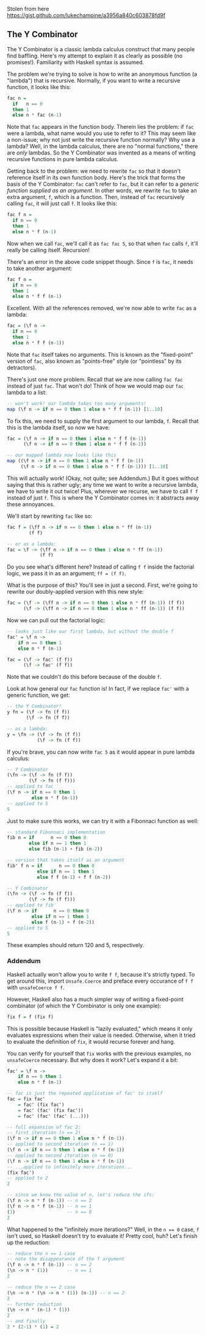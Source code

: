 Stolen from here https://gist.github.com/lukechampine/a3956a840c603878fd9f

## The Y Combinator ##

The Y Combinator is a classic lambda calculus construct that many people find
baffling. Here's my attempt to explain it as clearly as possible (no
promises!). Familiarity with Haskell syntax is assumed.

The problem we're trying to solve is how to write an anonymous function (a
"lambda") that is recursive. Normally, if you want to write a recursive
function, it looks like this:

```haskell
fac n =
  if   n == 0
  then 1
  else n * fac (n-1)
```

Note that `fac` appears in the function body. Therein lies the problem: if
`fac` were a lambda, what name would you use to refer to it? This may seem
like a non-issue; why not just write the recursive function normally? Why use a
lambda? Well, in the lambda calculus, there are no "normal functions," there
are *only* lambdas. So the Y Combinator was invented as a means of writing
recursive functions in pure lambda calculus.

Getting back to the problem: we need to rewrite `fac` so that it doesn't
reference itself in its own function body. Here's the trick that forms the
basis of the Y Combinator: `fac` can't refer to `fac`, but it can refer to a
*generic function supplied as an argument*. In other words, we rewrite `fac` to
take an extra argument, `f`, which is a function. Then, instead of `fac`
recursively calling `fac`, it will just call `f`. It looks like this:

```haskell
fac f n =
  if n == 0
  then 1
  else n * f (n-1)
```

Now when we call `fac`, we'll call it as `fac fac 5`, so that when `fac` calls
`f`, it'll really be calling itself. Recursion!

There's an error in the above code snippet though. Since `f` is `fac`, it needs
to take another argument:

```haskell
fac f n =
  if n == 0
  then 1
  else n * f f (n-1)
```

Excellent. With all the references removed, we're now able to write `fac` as a
lambda:

```haskell
fac = (\f n ->
  if n == 0
  then 1
  else n * f f (n-1))
```

Note that `fac` itself takes no arguments. This is known as the "fixed-point"
version of `fac`, also known as "points-free" style (or "pointless" by its
detractors).

There's just one more problem. Recall that we are now calling `fac fac` instead
of just `fac`. That won't do! Think of how we would map our `fac` lambda to a
list:

```haskell
-- won't work! our lambda takes too many arguments!
map (\f n -> if n == 0 then 1 else n * f f (n-1)) [1..10]
```

To fix this, we need to supply the first argument to our lambda, `f`. Recall
that this is the lambda itself, so now we have:

```haskell
fac = (\f n -> if n == 0 then 1 else n * f f (n-1))
      (\f n -> if n == 0 then 1 else n * f f (n-1))

-- our mapped lambda now looks like this
map ((\f n -> if n == 0 then 1 else n * f f (n-1))
     (\f n -> if n == 0 then 1 else n * f f (n-1))) [1..10]
```

This will actually work! (Okay, not quite; see Addendum.) But it goes without
saying that this is rather ugly; any time we want to write a recursive lambda,
we have to write it out twice! Plus, wherever we recurse, we have to call `f f`
instead of just `f`. This is where the Y Combinator comes in: it abstracts away
these annoyances.

We'll start by rewriting `fac` like so:

```haskell
fac f = (\ff n -> if n == 0 then 1 else n * ff (n-1))
        (f f)

-- or as a lambda:
fac = \f -> (\ff n -> if n == 0 then 1 else n * ff (n-1))
            (f f)
```

Do you see what's different here? Instead of calling `f f` inside the factorial
logic, we pass it in as an argument; `ff = (f f)`.

What is the purpose of this? You'll see in just a second. First, we're going to
rewrite our doubly-applied version with this new style:

```haskell
fac = (\f -> (\ff n -> if n == 0 then 1 else n * ff (n-1)) (f f))
      (\f -> (\ff n -> if n == 0 then 1 else n * ff (n-1)) (f f))
```

Now we can pull out the factorial logic:

```haskell
-- looks just like our first lambda, but without the double f
fac' = \f n ->
    if n == 0 then 1
    else n * f (n-1)

fac = (\f -> fac' (f f))
      (\f -> fac' (f f))
```

Note that we couldn't do this before because of the double `f`.

Look at how general our `fac` function is! In fact, if we replace `fac'` with a
generic function, we get:

```haskell
-- the Y Combinator!
y fn = (\f -> fn (f f))
       (\f -> fn (f f))

-- as a lambda:
y = \fn -> (\f -> fn (f f))
           (\f -> fn (f f))
```

If you're brave, you can now write `fac 5` as it would appear in pure lambda
calculus:

```haskell
-- Y Combinator
(\fn -> (\f -> fn (f f))
        (\f -> fn (f f)))
-- applied to fac
(\f n -> if n == 0 then 1
         else n * f (n-1))
-- applied to 5
5
```

Just to make sure this works, we can try it with a Fibonnaci function as well:

```haskell
-- standard Fibonnaci implementation
fib n = if      n == 0 then 0
        else if n == 1 then 1
        else fib (n-1) + fib (n-2))

-- version that takes itself as an argument
fib' f n = if      n == 0 then 0
           else if n == 1 then 1
           else f f (n-1) + f f (n-2))

-- Y Combinator
(\fn -> (\f -> fn (f f))
        (\f -> fn (f f)))
-- applied to fib'
(\f n -> if      n == 0 then 0
         else if n == 1 then 1
         else f (n-1) + f (n-2))
-- applied to 5
5
```

These examples should return 120 and 5, respectively.

### Addendum ###

Haskell actually won't allow you to write `f f`, because it's strictly typed.
To get around this, import `Unsafe.Coerce` and preface every occurance of `f f`
with `unsafeCoerce f f`.

However, Haskell also has a much simpler way of writing a fixed-point
combinator (of which the Y Combinator is only one example):

```haskell
fix f = f (fix f)
```

This is possible because Haskell is "lazily evaluated," which means it only
evaluates expressions when their value is needed. Otherwise, when it tried to
evaluate the definition of `fix`, it would recurse forever and hang.

You can verify for yourself that `fix` works with the previous examples, no
`unsafeCoerce` necessary. But why does it work? Let's expand it a bit:

```haskell
fac' = \f n ->
    if n == 0 then 1
    else n * f (n-1)

-- fac is just the repeated application of fac' to itself
fac = fix fac'
    = fac' (fix fac')
    = fac' (fac' (fix fac'))
    = fac' (fac' (fac' (...)))

-- full expansion of fac 2:
-- first iteration (n == 2)
(\f n -> if n == 0 then 1 else n * f (n-1))
-- applied to second iteration (n == 1)
(\f n -> if n == 0 then 1 else n * f (n-1))
-- applied to second iteration (n == 0)
(\f n -> if n == 0 then 1 else n * f (n-1))
-- ...applied to infinitely more iterations...
(fix fac')
-- applied to 2
2

-- since we know the value of n, let's reduce the ifs:
(\f n -> n * f (n-1)) -- n == 2
(\f n -> n * f (n-1)) -- n == 1
(1)                   -- n == 0
2
```

What happened to the "infinitely more iterations?" Well, in the `n == 0` case,
`f` isn't used, so Haskell doesn't try to evaluate it! Pretty cool, huh? Let's
finish up the reduction:

```haskell
-- reduce the n == 1 case
-- note the disappearance of the f argument
(\f n -> n * f (n-1)) -- n == 2
(\n -> n * (1))       -- n == 1
2

-- reduce the n == 2 case
(\n -> n * (\n -> n * (1)) (n-1)) -- n == 2
2
-- further reduction
(\n -> n * (n-1) * (1))
2
-- and finally
2 * (2-1) * (1) = 2
```

